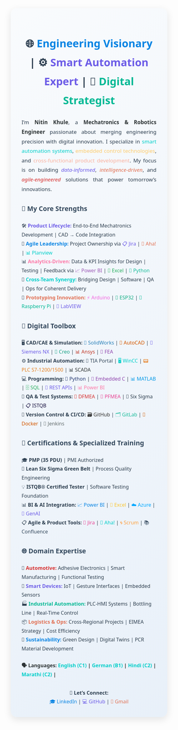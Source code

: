 <div style="font-family:'Segoe UI',sans-serif;color:#2c3e50;background:linear-gradient(145deg,#f9fbfd,#e8f0f9);padding:35px;border-radius:20px;box-shadow:0 8px 24px rgba(0,0,0,0.1);max-width:960px;margin:auto;line-height:1.8;">

  <!-- Header Section -->
  <h2 style="font-size:34px;text-align:center;margin-bottom:25px;">
    🌐 <span style="color:#0984e3;">Engineering Visionary</span> | ⚙️ <span style="color:#6c5ce7;">Smart Automation Expert</span> | 🧠 <span style="color:#00b894;">Digital Strategist</span>
  </h2>

  <!-- Introduction -->
  <p style="font-size:17px;text-align:justify;margin-bottom:25px;">
    I’m <strong style="color:#2d3436;">Nitin Khule</strong>, a <strong style="color:#2d3436;">Mechatronics & Robotics Engineer</strong> passionate about merging engineering precision with digital innovation.
    I specialize in <span style="color:#00cec9;">smart automation systems</span>, <span style="color:#fdcb6e;">embedded control technologies</span>, and <span style="color:#fab1a0;">cross-functional product development</span>.
    My focus is on building <em style="color:#6c5ce7;">data-informed</em>, <em style="color:#e17055;">intelligence-driven</em>, and <em style="color:#d63031;">agile-engineered</em> solutions that power tomorrow’s innovations.
  </p>

  <!-- Strengths -->
  <h3 style="color:#34495e;font-size:21px;">🎯 My Core Strengths</h3>
  <ul style="list-style:none;padding-left:0;font-size:16px;">
    <li>🛠️ <strong style="color:#6c5ce7;">Product Lifecycle:</strong> End-to-End Mechatronics Development | CAD → Code Integration</li>
    <li>🧠 <strong style="color:#0984e3;">Agile Leadership:</strong> Project Ownership via 
      <span style="color:#6c5ce7;">📋 Jira</span> | 
      <span style="color:#e17055;">📌 Aha!</span> | 
      <span style="color:#00cec9;">📊 Planview</span>
    </li>
    <li>📊 <strong style="color:#fd79a8;">Analytics-Driven:</strong> Data & KPI Insights for Design | Testing | Feedback via 
      <span style="color:#9b59b6;">📈 Power BI</span> | 
      <span style="color:#27ae60;">🧪 Excel</span> | 
      <span style="color:#1abc9c;">🧠 Python</span>
    </li>
    <li>🤝 <strong style="color:#00cec9;">Cross-Team Synergy:</strong> Bridging Design | Software | QA | Ops for Coherent Delivery</li>
    <li>🚀 <strong style="color:#e17055;">Prototyping Innovation:</strong> 
      <span style="color:#f368e0;">⚡ Arduino</span> | 
      <span style="color:#10ac84;">📶 ESP32</span> | 
      <span style="color:#00b894;">🍓 Raspberry Pi</span> | 
      <span style="color:#6c5ce7;">🧪 LabVIEW</span>
    </li>
  </ul>

  <!-- Tech Toolbox -->
  <h3 style="color:#34495e;font-size:21px;">🧰 Digital Toolbox</h3>
  <ul style="list-style:none;padding-left:0;font-size:16px;">
    <li>🖥️ <strong>CAD/CAE & Simulation:</strong> 
      <span style="color:#2980b9;">📐 SolidWorks</span> | 
      <span style="color:#d35400;">📏 AutoCAD</span> | 
      <span style="color:#6c5ce7;">🔩 Siemens NX</span> | 
      <span style="color:#16a085;">🔧 Creo</span> | 
      <span style="color:#c0392b;">📊 Ansys</span> | 
      <span style="color:#8e44ad;">📎 FEA</span>
    </li>
    <li>⚙️ <strong>Industrial Automation:</strong> 
      <span style="color:#34495e;">🧠 TIA Portal</span> | 
      <span style="color:#00cec9;">🖥️ WinCC</span> | 
      <span style="color:#e67e22;">📟 PLC S7-1200/1500</span> | 
      <span style="color:#2d3436;">📊 SCADA</span>
    </li>
    <li>💻 <strong>Programming:</strong> 
      <span style="color:#273c75;">🐍 Python</span> | 
      <span style="color:#8e44ad;">📘 Embedded C</span> | 
      <span style="color:#0097e6;">📊 MATLAB</span> | 
      <span style="color:#27ae60;">🗄️ SQL</span> | 
      <span style="color:#6c5ce7;">🔗 REST APIs</span> | 
      <span style="color:#fd79a8;">📊 Power BI</span>
    </li>
    <li>🧪 <strong>QA & Test Systems:</strong> 
      <span style="color:#d63031;">🧬 DFMEA</span> | 
      <span style="color:#e84393;">🧪 PFMEA</span> | 
      <span style="color:#2c3e50;">🎯 Six Sigma</span> | 
      <span style="color:#130f40;">📋 ISTQB</span>
    </li>
    <li>🧱 <strong>Version Control & CI/CD:</strong> 
      <span style="color:#333333;">🗃️ GitHub</span> | 
      <span style="color:#1abc9c;">🗂️ GitLab</span> | 
      <span style="color:#d35400;">🐳 Docker</span> | 
      <span style="color:#636e72;">🔁 Jenkins</span>
    </li>
  </ul>

  <!-- Certifications -->
  <h3 style="color:#34495e;font-size:21px;">📜 Certifications & Specialized Training</h3>
  <ul style="list-style:none;padding-left:0;font-size:16px;">
    <li>🎓 <strong>PMP (35 PDU)</strong> | PMI Authorized</li>
    <li>🧪 <strong>Lean Six Sigma Green Belt</strong> | Process Quality Engineering</li>
    <li>💡 <strong>ISTQB® Certified Tester</strong> | Software Testing Foundation</li>
    <li>📊 <strong>BI & AI Integration:</strong> 
      <span style="color:#0984e3;">📈 Power BI</span> | 
      <span style="color:#fbc531;">🧮 Excel</span> | 
      <span style="color:#00a8ff;">☁️ Azure</span> | 
      <span style="color:#6c5ce7;">🤖 GenAI</span>
    </li>
    <li>📋 <strong>Agile & Product Tools:</strong> 
      <span style="color:#e84393;">📌 Jira</span> | 
      <span style="color:#00cec9;">📍 Aha!</span> | 
      <span style="color:#ff9f43;">🌀 Scrum</span> | 
      <span style="color:#34495e;">📚 Confluence</span>
    </li>
  </ul>

  <!-- Industry Experience -->
  <h3 style="color:#34495e;font-size:21px;">🌐 Domain Expertise</h3>
  <ul style="list-style:none;padding-left:0;font-size:16px;">
    <li>🚗 <strong style="color:#d63031;">Automotive:</strong> Adhesive Electronics | Smart Manufacturing | Functional Testing</li>
    <li>🤖 <strong style="color:#6c5ce7;">Smart Devices:</strong> IoT | Gesture Interfaces | Embedded Sensors</li>
    <li>🏭 <strong style="color:#00b894;">Industrial Automation:</strong> PLC-HMI Systems | Bottling Line | Real-Time Control</li>
    <li>📦 <strong style="color:#e17055;">Logistics & Ops:</strong> Cross-Regional Projects | EIMEA Strategy | Cost Efficiency</li>
    <li>🌱 <strong style="color:#0984e3;">Sustainability:</strong> Green Design | Digital Twins | PCR Material Development</li>
  </ul>

  <!-- Languages -->
  <p style="font-size:16px;margin-top:25px;font-weight:bold;color:#2d3436;">
    🗣️ <strong>Languages:</strong> 
    <span style="color:#00cec9;">English (C1)</span> | 
    <span style="color:#00cec9;">German (B1)</span> | 
    <span style="color:#00cec9;">Hindi (C2)</span> | 
    <span style="color:#00cec9;">Marathi (C2)</span> | 
  </p>

  <!-- Contact -->
  <div style="margin-top:30px;text-align:center;font-size:16px;">
    🔗 <strong>Let’s Connect:</strong><br>
    <a href="https://www.linkedin.com/in/nitinkhule" target="_blank" style="color:#0984e3;text-decoration:none;">🎓 LinkedIn</a> |
    <a href="https://github.com/NitinKhule" target="_blank" style="color:#6c5ce7;text-decoration:none;">💻 GitHub</a> |
    <a href="mailto:nitin.khule.de@gmail.com" style="color:#e17055;text-decoration:none;">📧 Gmail</a>
  </div>

</div>
